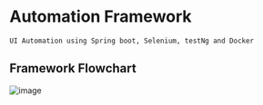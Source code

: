 # Automation Framework
    UI Automation using Spring boot, Selenium, testNg and Docker
  
## Framework Flowchart

  ![image](https://user-images.githubusercontent.com/71212078/200164024-025bc498-b72d-4d19-8b46-9bd9be8299b0.png)


